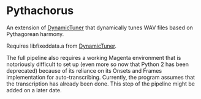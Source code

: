 # Pythachorus
An extension of [DynamicTuner](https://github.com/eddddddy/DynamicTuner "DynamicTuner") that dynamically tunes WAV files based on Pythagorean harmony.

Requires libfixeddata.a from [DynamicTuner](https://github.com/eddddddy/DynamicTuner "DynamicTuner").

The full pipeline also requires a working Magenta environment that is notoriously difficult to set up (even more so now that Python 2 has been deprecated) because of its reliance on its Onsets and Frames implementation for auto-transcribing. Currently, the program assumes that the transcription has already been done. This step of the pipeline might be added on a later date.
